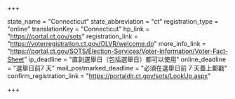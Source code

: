 +++

state_name = "Connecticut"
state_abbreviation = "ct"
registration_type = "online"
translationKey = "Connecticut"
hp_link = "https://portal.ct.gov/sots"
registration_link = "https://voterregistration.ct.gov/OLVR/welcome.do"
more_info_link = "https://portal.ct.gov/SOTS/Election-Services/Voter-Information/Voter-Fact-Sheet"
ip_deadline = "直到選舉日（包括選舉日）都可以使用"
online_deadline = "選舉日前7 天"
mail_postmarked_deadline = "必須在選舉日前 7 天蓋上郵戳"
confirm_registration_link = "https://portaldir.ct.gov/sots/LookUp.aspx"

+++